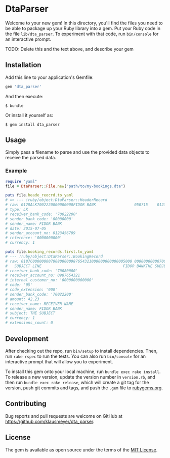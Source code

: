 # DtaParser

Welcome to your new gem! In this directory, you'll find the files you need to be able to package up your Ruby library into a gem. Put your Ruby code in the file `lib/dta_parser`. To experiment with that code, run `bin/console` for an interactive prompt.

TODO: Delete this and the text above, and describe your gem

## Installation

Add this line to your application's Gemfile:

```ruby
gem 'dta_parser'
```

And then execute:

    $ bundle

Or install it yourself as:

    $ gem install dta_parser

## Usage

Simply pass a filename to parse and use the provided data objects to receive the parsed data.

### Example

```ruby
require "yaml"
file = DtaParser::File.new("path/to/my-bookings.dta")

puts file.heade_reocrd.to_yaml
# => --- !ruby/object:DtaParser::HeaderRecord
# raw: 0128ALK7002220000000000FIDOR BANK                 050715    01234567890000000000               24062013                        1
# type: LK
# receiver_bank_code: '70022200'
# sender_bank_code: '00000000'
# sender_name: FIDOR BANK
# date: 2015-07-05
# sender_account_no: 0123456789
# reference: '0000000000'
# currency: 1

puts file.booking_records.first.to_yaml
# --- !ruby/object:DtaParser::BookingRecord
# raw: 0187C00000000700800000987654321000000000000005000 0000000000070022200012345678900000004223   THE
#   SUBJECT LINE                                    FIDOR BANKTHE SUBJECT                1  00
# receiver_bank_code: '70080000'
# receiver_account_no: 0987654321
# internal_customer_no: '0000000000000'
# code: '05'
# code_extension: '000'
# sender_bank_code: '70022200'
# amount: 42.23
# receiver_name: RECEIVER NAME
# sender_name: FIDOR BANK
# subject: THE SUBJECT
# currency: 1
# extensions_count: 0
```

## Development

After checking out the repo, run `bin/setup` to install dependencies. Then, run `rake rspec` to run the tests. You can also run `bin/console` for an interactive prompt that will allow you to experiment.

To install this gem onto your local machine, run `bundle exec rake install`. To release a new version, update the version number in `version.rb`, and then run `bundle exec rake release`, which will create a git tag for the version, push git commits and tags, and push the `.gem` file to [rubygems.org](https://rubygems.org).

## Contributing

Bug reports and pull requests are welcome on GitHub at https://github.com/klausmeyer/dta_parser.


## License

The gem is available as open source under the terms of the [MIT License](http://opensource.org/licenses/MIT).

